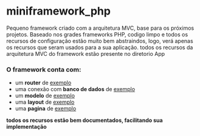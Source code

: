 # miniframework_php
Pequeno framework criado com a arquitetura MVC, base para os próximos projetos. Baseado nos
grades frameworks PHP, codigo limpo e todos os recursos de configuração estão muito bem abstraindos, logo,
verá apenas os recursos que seram usados para a sua aplicação.
todos os recursos da arquitetura MVC do framework estão presente no diretorio App

<h3>O framework conta com:</h3>

<ul>
  <li>um <strong>router</strong> de <u>exemplo</u></li>
  <li>uma conexão com <strong>banco de dados</strong> de <u>exemplo</u></li>
  <li>um <strong>modelo</strong> de <u>exemplo</u></li>
    <li>uma <strong>layout</strong> de <u>exemplo</u></li>
  <li>uma <strong>pagina</strong> de <u>exemplo</u></li>
</ul>
<strong>todos os recursos estão bem documentados, facilitando sua implementação</strong>

